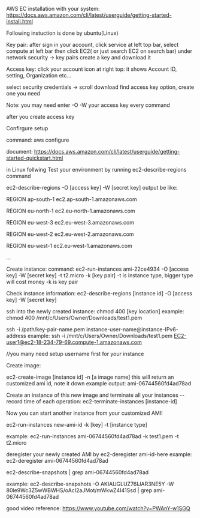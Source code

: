 AWS EC installation with your system:
https://docs.aws.amazon.com/cli/latest/userguide/getting-started-install.html

Following instuction is done by ubuntu(Linux)

Key pair:
after sign in your account, click service at left top bar, select compute at left bar then click EC2( or just search EC2 on search bar)
under network security -> key pairs 
create a key and download it


Access key:
click your account icon at right top: it shows Account ID, setting, Organization etc...

select security credentials -> scroll download find access key option, create one you need


Note: you may need enter -O -W your access key every command

after you create access key

Confirgure setup

command: aws configure

document:
https://docs.aws.amazon.com/cli/latest/userguide/getting-started-quickstart.html


in Linux follwing Test your environment by running ec2-describe-regions command


ec2-describe-regions -O [access key] -W [secret key]
output be like: 

REGION  ap-south-1      ec2.ap-south-1.amazonaws.com

REGION  eu-north-1      ec2.eu-north-1.amazonaws.com

REGION  eu-west-3       ec2.eu-west-3.amazonaws.com

REGION  eu-west-2       ec2.eu-west-2.amazonaws.com

REGION  eu-west-1       ec2.eu-west-1.amazonaws.com

...


Create instance:
command: ec2-run-instances ami-22ce4934 -O [access key] -W [secret key] -t t2.micro -k [key pair]
-t is instance type, bigger type will cost money -k is key pair


Check instance information:
ec2-describe-regions [instance id] -O [access key] -W [secret key]


ssh into the newly created instance:
chmod 400 [key location]
example: chmod 400 /mnt/c/Users/Owner/Downloads/test1.pem


ssh -i /path/key-pair-name.pem instance-user-name@instance-IPv6-address
example: ssh -i /mnt/c/Users/Owner/Downloads/test1.pem EC2-user1@ec2-18-234-79-69.compute-1.amazonaws.com

//you many need setup username first for your instance

Create image:


ec2-create-image [instance id] -n [a image name] 
this will return an customized ami id, note it down 
example output: ami-06744560fd4ad78ad


Create an instance of this new image and terminate all your instances -- record time of each operation:
 ec2-terminate-instances [instance-id] 
 
 
 Now you can start another instance from your customized AMI!


 ec2-run-instances new-ami-id -k [key] -t [instance type]
 
 example: ec2-run-instances ami-06744560fd4ad78ad -k test1.pem -t t2.micro
 
deregister your newly created AMI by
 ec2-deregister ami-id-here 
 example:  ec2-deregister ami-06744560fd4ad78ad
 
 
 ec2-describe-snapshots | grep ami-06744560fd4ad78ad


example: ec2-describe-snapshots -O AKIAUGLUZ76IJAR3NE5Y -W 80le9Wc3Z5wWBWHS/oAcI2aJMot/mWkwZ4I41Ssd
| grep ami-06744560fd4ad78ad


good video reference:
https://www.youtube.com/watch?v=PWAnY-w1SGQ

